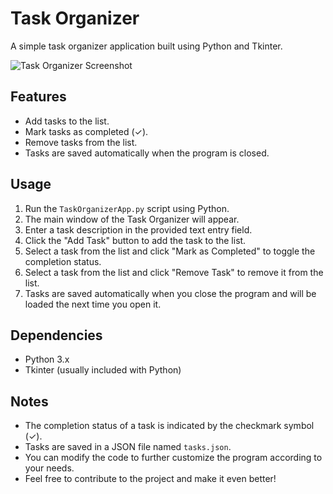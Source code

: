 # Task Organizer

A simple task organizer application built using Python and Tkinter.

![Task Organizer Screenshot](https://imgur.com/a/ZiotIMB)

## Features

- Add tasks to the list.
- Mark tasks as completed (✓).
- Remove tasks from the list.
- Tasks are saved automatically when the program is closed.

## Usage

1. Run the `TaskOrganizerApp.py` script using Python.
2. The main window of the Task Organizer will appear.
3. Enter a task description in the provided text entry field.
4. Click the "Add Task" button to add the task to the list.
5. Select a task from the list and click "Mark as Completed" to toggle the completion status.
6. Select a task from the list and click "Remove Task" to remove it from the list.
7. Tasks are saved automatically when you close the program and will be loaded the next time you open it.

## Dependencies

- Python 3.x
- Tkinter (usually included with Python)

## Notes

- The completion status of a task is indicated by the checkmark symbol (✓).
- Tasks are saved in a JSON file named `tasks.json`.
- You can modify the code to further customize the program according to your needs.
- Feel free to contribute to the project and make it even better!

